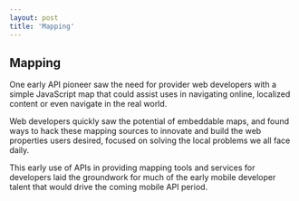 ```yaml
---
layout: post
title: 'Mapping'
---
```

<h2>Mapping</h2>
<p>One early API pioneer saw the need for provider web developers with a simple JavaScript map that could assist uses in navigating online, localized content or even navigate in the real world.</p>
<p>Web developers quickly saw the potential of embeddable maps, and found ways to hack these mapping sources to innovate and build the web properties users desired, focused on solving the local problems we all face daily.</p>
<p>This early use of APIs in providing mapping tools and services for developers laid the groundwork for much of the early mobile developer talent that would drive the coming mobile API period.</p>